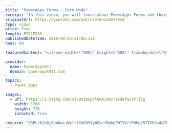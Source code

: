 ```yaml
---
title: "PowerApps Forms - Form Mode"
excerpt: "In this video, you will learn about PowerApps Forms and their Form Modes. This is the second in a series of videos on forms to explore all of the nooks and crannies involved with this key PowerApps control.  Part 1 - PowerApps forms https://www.youtube.com/watch?v=yT4gGVunU0o  Getting started with PowerApps"
originalUrl: https://youtube.com/watch?v=BnzaSDYl8mA
type: video
price: Free
length: PT21M23S
publishedDateTime: 2018-08-03T21:06:12Z
heat: 68

featuredContent: "<iframe width=\"800\" height=\"500\" frameborder=\"0\" src=\"https://www.youtube.com/embed/BnzaSDYl8mA\" allow=\"accelerometer; autoplay; encrypted-media; gyroscope; picture-in-picture\" allowfullscreen></iframe>"

provider:
  name: PowerApps911
  domain: powerapps911.com

topics:
  - Power Apps

images:
  - url: https://i.ytimg.com/vi/BnzaSDYl8mA/maxresdefault.jpg
    width: 1280
    height: 720
    isCached: true

secured: "SRPLz6/k0jSpWdwcjNyfttXUGH9fybEpz+BghpPNIVX/+PHbgiR2TVbJe4yDERhY1HXHl4HNzUcZN8+orIeqgxfyzl20QflgPe0DtfyOYwh8fkGfRPudPKYZYx2wxJ39h/QwH/i9oyhHQehDGFXrvHK4/OgYA1I1oO6vshqitfUOiN4277F6Zi34pKOAyp9WHK7c8Sy2zfj7W09k/QaJYRI2y8JkVA8uxaHLZ8t2NI4XATWT/A/0P5uHbeemYJk5Zq1xOVxcbdsbX8qJfyT54cRYK2YTtsvGEqlUJdmCZ9YuW/Uc7HMef1CVnH3DV+A4NFkIS/icvQJc3aG/2slZEayo4Z1mb/62NncPYhTKlUEq2HOd3kz0CZ6Osf7QPs78d6IRvFNPWzp/h2iBWT5eb5cMN33Ox6YO6uSq530Cj90C1s9BPofMdayreT/xdcse;UOYffdVIXrBahTcAps4HFQ=="
---
```


